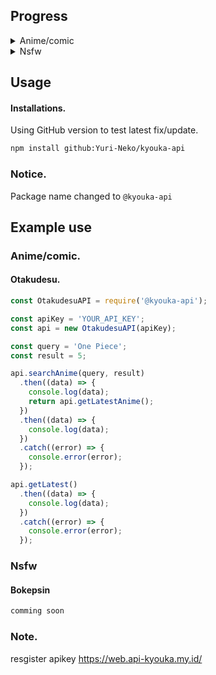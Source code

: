 ## Progress

<details>
  <summary>Anime/comic</summary>
  
- [x] Doujindesu
  - [x] latest
  - [x] search
  - [x] detail
- [+] Otakudesu
  - [+] latest
  - [+] search
  - [x] detail
- [ ] hdhentai
  - [x] search
  - [x] latest
  = [x] detail

</details>

<details>
  <summary> Nsfw</summary>

- [x] Bokepsin
  - [x] latest
  - [x] search
  - [x] detail
- [x] Igodesu
  - [x] latest
  - [x] search
  - [x] detail

</details>


## Usage

#### Installations.

Using GitHub version to test latest fix/update.

```bash
npm install github:Yuri-Neko/kyouka-api
```

### Notice.

Package name changed to `@kyouka-api`

## Example use


### Anime/comic.

#### Otakudesu.

```js
const OtakudesuAPI = require('@kyouka-api');

const apiKey = 'YOUR_API_KEY';
const api = new OtakudesuAPI(apiKey);

const query = 'One Piece';
const result = 5;

api.searchAnime(query, result)
  .then((data) => {
    console.log(data);
    return api.getLatestAnime();
  })
  .then((data) => {
    console.log(data);
  })
  .catch((error) => {
    console.error(error);
  });

api.getLatest()
  .then((data) => {
    console.log(data);
  })
  .catch((error) => {
    console.error(error);
  });

```

### Nsfw

#### Bokepsin

```js
comming soon
```

### Note.

resgister apikey https://web.api-kyouka.my.id/
